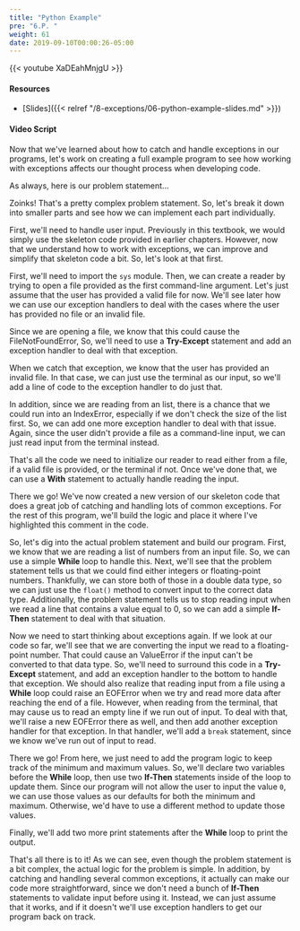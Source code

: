 ```yaml
---
title: "Python Example"
pre: "6.P. "
weight: 61
date: 2019-09-10T00:00:26-05:00
---
```


{{< youtube XaDEahMnjgU >}}

#### Resources

* [Slides]({{< relref "/8-exceptions/06-python-example-slides.md" >}})

#### Video Script

Now that we've learned about how to catch and handle exceptions in our programs, let's work on creating a full example program to see how working with exceptions affects our thought process when developing code.

As always, here is our problem statement...

Zoinks! That's a pretty complex problem statement. So, let's break it down into smaller parts and see how we can implement each part individually.

First, we'll need to handle user input. Previously in this textbook, we would simply use the skeleton code provided in earlier chapters. However, now that we understand how to work with exceptions, we can improve and simplify that skeleton code a bit. So, let's look at that first.

First, we'll need to import the `sys` module. Then, we can create a reader by trying to open a file provided as the first command-line argument. Let's just assume that the user has provided a valid file for now. We'll see later how we can use our exception handlers to deal with the cases where the user has provided no file or an invalid file.

Since we are opening a file, we know that this could cause the FileNotFoundError, So, we'll need to use a **Try-Except** statement and add an exception handler to deal with that exception.

When we catch that exception, we know that the user has provided an invalid file. In that case, we can just use the terminal as our input, so we'll add a line of code to the exception handler to do just that.

In addition, since we are reading from an list, there is a chance that we could run into an IndexError, especially if we don't check the size of the list first. So, we can add one more exception handler to deal with that issue. Again, since the user didn't provide a file as a command-line input, we can just read input from the terminal instead.

That's all the code we need to initialize our reader to read either from a file, if a valid file is provided, or the terminal if not. Once we've done that, we can use a **With** statement to actually handle reading the input.

There we go! We've now created a new version of our skeleton code that does a great job of catching and handling lots of common exceptions. For the rest of this program, we'll build the logic and place it where I've highlighted this comment in the code.

So, let's dig into the actual problem statement and build our program. First, we know that we are reading a list of numbers from an input file. So, we can use a simple **While** loop to handle this. Next, we'll see that the problem statement tells us that we could find either integers or floating-point numbers. Thankfully, we can store both of those in a double data type, so we can just use the `float()` method to convert input to the correct data type. Additionally, the problem statement tells us to stop reading input when we read a line that contains a value equal to 0, so we can add a simple **If-Then** statement to deal with that situation.

Now we need to start thinking about exceptions again. If we look at our code so far, we'll see that we are converting the input we read to a floating-point number. That could cause an ValueError if the input can't be converted to that data type. So, we'll need to surround this code in a **Try-Except** statement, and add an exception handler to the bottom to handle that exception. We should also realize that reading input from a file using a **While** loop could raise an EOFError when we try and read more data after reaching the end of a file. However, when reading from the terminal, that may cause us to read an empty line if we run out of input. To deal with that, we'll raise a new EOFError there as well, and then add another exception handler for that exception. In that handler, we'll add a `break` statement, since we know we've run out of input to read.

There we go! From here, we just need to add the program logic to keep track of the minimum and maximum values. So, we'll declare two variables before the **While** loop, then use two **If-Then** statements inside of the loop to update them. Since our program will not allow the user to input the value `0`, we can use those values as our defaults for both the minimum and maximum. Otherwise, we'd have to use a different method to update those values.

Finally, we'll add two more print statements after the **While** loop to print the output.

That's all there is to it! As we can see, even though the problem statement is a bit complex, the actual logic for the problem is simple. In addition, by catching and handling several common exceptions, it actually can make our code more straightforward, since we don't need a bunch of **If-Then** statements to validate input before using it. Instead, we can just assume that it works, and if it doesn't we'll use exception handlers to get our program back on track.

